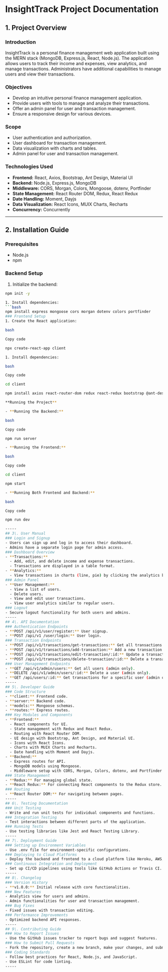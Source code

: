 # InsightTrack Project Documentation
## 1\. Project Overview
### Introduction
InsightTrack is a personal finance management web application built using the MERN stack (MongoDB, Express.js, React, Node.js). The application allows users to track their income and expenses, view analytics, and manage transactions. Administrators have additional capabilities to manage users and view their transactions.
### Objectives
- Develop an intuitive personal finance management application.
- Provide users with tools to manage and analyze their transactions.
- Offer an admin panel for user and transaction management.
- Ensure a responsive design for various devices.
### Scope
- User authentication and authorization.
- User dashboard for transaction management.
- Data visualization with charts and tables.
- Admin panel for user and transaction management.
### Technologies Used
- **Frontend:** React, Axios, Bootstrap, Ant Design, Material UI
- **Backend:** Node.js, Express.js, MongoDB
- **Middleware:** CORS, Morgan, Colors, Mongoose, dotenv, Portfinder
- **State Management:** React Router DOM, Redux, React Redux
- **Date Handling:** Moment, Dayjs
- **Data Visualization:** React Icons, MUIX Charts, Recharts
- **Concurrency:** Concurrently
-----
## 2\. Installation Guide
### Prerequisites
- Node.js
- npm
### Backend Setup
1. Initialize the backend:
```bash
npm init -y

1. Install dependencies:
```bash
npm install express mongoose cors morgan dotenv colors portfinder
### Frontend Setup
1. Create the React application:

bash

Copy code

npx create-react-app client

1. Install dependencies:

bash

Copy code

cd client

npm install axios react-router-dom redux react-redux bootstrap @ant-design/icons @mui/material @mui/icons-material @mui/x-data-grid recharts moment dayjs react-icons

**Running the Project**

- **Running the Backend:**

bash

Copy code

npm run server

- **Running the Frontend:**

bash

Copy code

cd client

npm start

- **Running Both Frontend and Backend:**

bash

Copy code

npm run dev

-----
## 3\. User Manual
### Login and Signup
- Users can sign up and log in to access their dashboard.
- Admins have a separate login page for admin access.
### Dashboard Overview
- **Transactions:**
  - Add, edit, and delete income and expense transactions.
  - Transactions are displayed in a table format.
- **Analytics:**
  - View transactions in charts (line, pie) by clicking the analytics button.
### Admin Panel
- **User Management:**
  - View a list of users.
  - Delete users.
  - View and edit user transactions.
  - View user analytics similar to regular users.
### Logout
- Secure logout functionality for both users and admins.
-----
## 4\. API Documentation
### Authentication Endpoints
- **POST /api/v1/user/register:** User signup.
- **POST /api/v1 /user/login:** User login.
### Transaction Endpoints
- **POST /api/v1/transactions/get-transactions:** Get all transactions.
- **POST /api/v1/transactions/add-transaction:** Add a new transaction.
- **POST /api/v1/transactions/edit-transaction/:id:** Update a transaction.
- **POST /api/v1/transactions/delete-transaction/:id:** Delete a transaction.
### User Management Endpoints
- **GET /api/v1/admin/users:** Get all users (admin only).
- **DELETE /api/v1/admin/users/:id:** Delete a user (admin only).
- **GET /api/users/:id:** Get transactions for a specific user (admin only).
-----
## 5\. Developer Guide
### Code Structure
- **client:** Frontend code.
- **server:** Backend code.
- **models:** Mongoose schemas.
- **routes:** Express routes.
### Key Modules and Components
- **Frontend:**
  - React components for UI.
  - State management with Redux and React Redux.
  - Routing with React Router DOM.
  - UI design with Bootstrap, Ant Design, and Material UI.
  - Icons with React Icons.
  - Charts with MUIX Charts and Recharts.
  - Date handling with Moment and Dayjs.
- **Backend:**
  - Express routes for API.
  - MongoDB models using Mongoose.
  - Middleware setup with CORS, Morgan, Colors, dotenv, and Portfinder.
### State Management
- **Redux:** For managing global state.
- **React Redux:** For connecting React components to the Redux store.
### Routing
- **React Router DOM:** For navigating between pages.
-----
## 6\. Testing Documentation
### Unit Testing
- Write and run unit tests for individual components and functions.
### Integration Testing
- Test interactions between different parts of the application.
### Running Tests
- Use testing libraries like Jest and React Testing Library.
-----
## 7\. Deployment Guide
### Setting up Environment Variables
- Use .env file for environment-specific configurations.
### Deploying to Cloud Platforms
- Deploy the backend and frontend to a cloud platform like Heroku, AWS, or Vercel.
### Continuous Integration and Deployment
- Set up CI/CD pipelines using tools like GitHub Actions or Travis CI.
-----
## 8\. Changelog
### Version History
- **v1.0.0:** Initial release with core functionalities.
### New Features
- Analytics view for users and admins.
- Admin functionalities for user and transaction management.
### Bug Fixes
- Fixed issues with transaction editing.
### Performance Improvements
- Optimized backend API responses.
-----
## 9\. Contributing Guide
### How to Report Issues
- Use the GitHub issues tracker to report bugs and suggest features.
### How to Submit Pull Requests
- Fork the repository, create a new branch, make your changes, and submit a pull request.
### Coding Standards
- Follow best practices for React, Node.js, and JavaScript.
- Use ESLint for code linting.
-----
